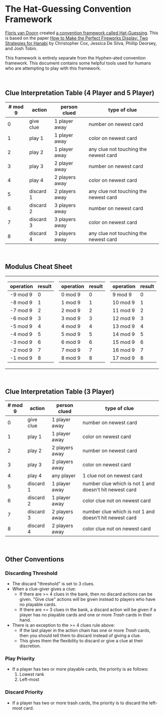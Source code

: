 # The Hat-Guessing Convention Framework

[Floris van Doorn](https://github.com/fpvandoorn/) created [a convention framework called Hat-Guessing](https://github.com/fpvandoorn/hanabi/blob/master/doc_hat_player.md). This is based on the paper [How to Make the Perfect Fireworks Display: Two Strategies for Hanabi](https://www.researchgate.net/publication/297678249_How_to_Make_the_Perfect_Fireworks_Display_Two_Strategies_for_Hanabi) by Christopher Cox, Jessica De Silva, Phillip Deorsey, and Josh Tobin.

This framework is entirely separate from the Hyphen-ated convention framework. This document contains some helpful tools used for humans who are attempting to play with this framework.

<br />

## Clue Interpretation Table (4 Player and 5 Player)

| # mod 9 | action    | person clued   | type of clue
| ------- | --------- | -------------- | -------------
| 0       | give clue | 1 player away  | number on newest card
| 1       | play 1    | 1 player away  | color on newest card
| 2       | play 2    | 1 player away  | any clue not touching the newest card
| 3       | play 3    | 2 player away  | number on newest card
| 4       | play 4    | 2 players away | color on newest card
| 5       | discard 1 | 2 players away | any clue not touching the newest card
| 6       | discard 2 | 3 players away | number on newest card
| 7       | discard 3 | 3 players away | color on newest card
| 8       | discard 4 | 3 players away | any clue not touching the newest card

<br />

## Modulus Cheat Sheet

<table>
<tr><td>

| operation | result
| --- | ---
| -9 mod 9  | 0
| -8 mod 9  | 1
| -7 mod 9  | 2
| -6 mod 9  | 3
| -5 mod 9  | 4
| -4 mod 9  | 5
| -3 mod 9  | 6
| -2 mod 9  | 7
| -1 mod 9  | 8

</td><td>

| operation | result
| --- | ---
| 0 mod 9   | 0
| 1 mod 9   | 1
| 2 mod 9   | 2
| 3 mod 9   | 3
| 4 mod 9   | 4
| 5 mod 9   | 5
| 6 mod 9   | 6
| 7 mod 9   | 7
| 8 mod 9   | 8

</td><td>
  
| operation | result
| --- | ---
| 9 mod 9   | 0
| 10 mod 9  | 1
| 11 mod 9  | 2
| 12 mod 9  | 3
| 13 mod 9  | 4
| 14 mod 9  | 5
| 15 mod 9  | 6
| 16 mod 9  | 7
| 17 mod 9  | 8

</td><td>
  
| operation | result
| --- | ---
| 18 mod 9  | 0
| 19 mod 9  | 1
| 20 mod 9  | 2
| 21 mod 9  | 3
| 22 mod 9  | 4
| 23 mod 9  | 5
| 24 mod 9  | 6
| 25 mod 9  | 7
| 26 mod 9  | 8

</td></tr> </table>

<br />

## Clue Interpretation Table (3 Player)

| # mod 9 | action    | person clued   | type of clue
| ------- | --------- | -------------- | -------------
| 0       | give clue | 1 player away  | number on newest card
| 1       | play 1    | 1 player away  | color on newest card
| 2       | play 2    | 2 players away | number on newest card
| 3       | play 3    | 2 players away | color on newest card
| 4       | play 4    | any player     | 1 clue not on newest card
| 5       | discard 1 | 1 player away  | number clue which is not 1 and doesn't hit newest card
| 6       | discard 2 | 1 player away  | color clue not on newest card
| 7       | discard 3 | 2 players away | number clue which is not 1 and doesn't hit newest card
| 8       | discard 4 | 2 players away | color clue not on newest card 

<br />

## Other Conventions

### Discarding Threshold

* The discard "threshold" is set to 3 clues.
* When a clue-giver gives a clue:
  * If there are >= 4 clues in the bank, then no discard actions can be given. "Give clue" actions will be given instead to players who have no playable cards.
  * If there are <= 3 clues in the bank, a discard action will be given if a player has no playable cards and one or more *Trash* cards in their hand.
* There is an exception to the >= 4 clues rule above:
  * If the last player in the action chain has one or more *Trash* cards, then you should tell them to discard instead of giving a clue.
  * This gives them the flexibility to discard or give a clue at their discretion.

### Play Priority

* If a player has two or more playable cards, the priority is as follows:
  1) Lowest rank
  2) Left-most

### Discard Priority

* If a player has two or more trash cards, the priority is to discard the left-most card.
